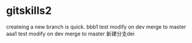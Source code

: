 # gitskills2
createing a new branch is quick.
bbb1 test modify on dev merge to master
aaa1 test modify on dev merge to master
新建分支dei 
